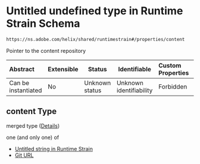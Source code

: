 # Untitled undefined type in Runtime Strain Schema

```txt
https://ns.adobe.com/helix/shared/runtimestrain#/properties/content
```

Pointer to the content repository


| Abstract            | Extensible | Status         | Identifiable            | Custom Properties | Additional Properties | Access Restrictions | Defined In                                                                      |
| :------------------ | ---------- | -------------- | ----------------------- | :---------------- | --------------------- | ------------------- | ------------------------------------------------------------------------------- |
| Can be instantiated | No         | Unknown status | Unknown identifiability | Forbidden         | Allowed               | none                | [runtimestrain.schema.json\*](runtimestrain.schema.json "open original schema") |

## content Type

merged type ([Details](runtimestrain-properties-content.md))

one (and only one) of

-   [Untitled string in Runtime Strain](runtimestrain-properties-content-oneof-0.md "check type definition")
-   [Git URL](runtimestrain-properties-code-oneof-git-url.md "check type definition")
